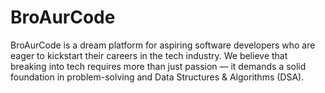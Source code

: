 # BroAurCode
BroAurCode is a dream platform for aspiring software developers who are eager to kickstart their careers in the tech industry. We believe that breaking into tech requires more than just passion — it demands a solid foundation in problem-solving and Data Structures &amp; Algorithms (DSA).
